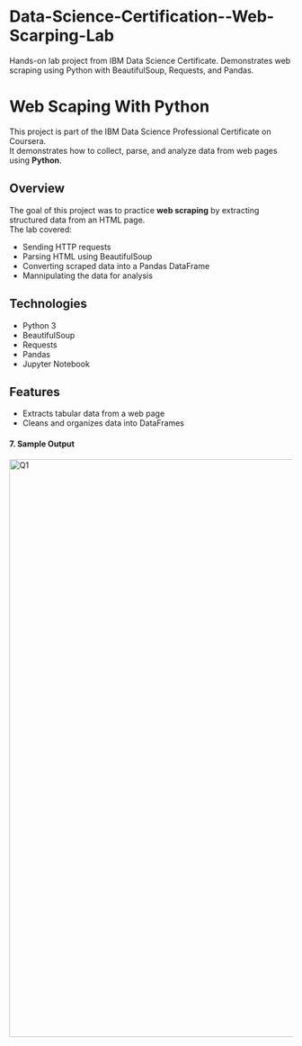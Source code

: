 # Data-Science-Certification--Web-Scarping-Lab
Hands-on lab project from IBM Data Science Certificate. Demonstrates web scraping using Python with BeautifulSoup, Requests, and Pandas.

# Web Scaping With Python 

This project is part of the IBM Data Science Professional Certificate on Coursera.  
It demonstrates how to collect, parse, and analyze data from web pages using **Python**.

## Overview
The goal of this project was to practice **web scraping** by extracting structured data from an HTML page.  
The lab covered:
- Sending HTTP requests
- Parsing HTML using BeautifulSoup
- Converting scraped data into a Pandas DataFrame
- Mannipulating the data for analysis

## Technologies
- Python 3
- BeautifulSoup
- Requests
- Pandas
- Jupyter Notebook

## Features
- Extracts tabular data from a web page
- Cleans and organizes data into DataFrames

#### 7. Sample Output


  <img width="1835" height="1027" alt="Q1" src="https://github.com/user-attachments/assets/f5666684-e2e6-4bcc-b146-023500d68c2a" />
